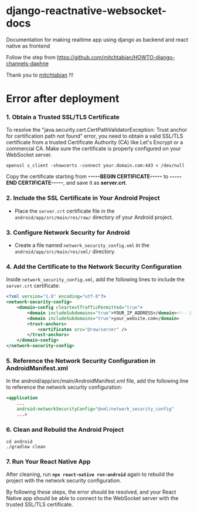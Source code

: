 # django-reactnative-websocket-docs
Documentation for making realtime app using django as backend and react native as frontend

Follow the step from https://github.com/mitchtabian/HOWTO-django-channels-daphne

Thank you to [mitchtabian](https://github.com/mitchtabian) !!!

# Error after deployment

### 1. Obtain a Trusted SSL/TLS Certificate

To resolve the "java.security.cert.CertPathValidatorException: Trust anchor for certification path not found" error, you need to obtain a valid SSL/TLS certificate from a trusted Certificate Authority (CA) like Let's Encrypt or a commercial CA. Make sure the certificate is properly configured on your WebSocket server.

```
openssl s_client -showcerts -connect your.domain.com:443 < /dev/null
```

Copy the certificate starting from **-----BEGIN CERTIFICATE-----** to **-----END CERTIFICATE-----**, and save it as **server.crt**.


### 2. Include the SSL Certificate in Your Android Project

- Place the `server.crt` certificate file in the `android/app/src/main/res/raw/` directory of your Android project.

### 3. Configure Network Security for Android

- Create a file named `network_security_config.xml` in the `android/app/src/main/res/xml/` directory.

### 4. Add the Certificate to the Network Security Configuration

Inside `network_security_config.xml`, add the following lines to include the `server.crt` certificate:

```xml
<?xml version="1.0" encoding="utf-8"?>
<network-security-config>
    <domain-config cleartextTrafficPermitted="true">
        <domain includeSubdomains="true">YOUR_IP_ADDRESS</domain><!-- Debug port -->
        <domain includeSubdomains="true">your_website.com</domain>
        <trust-anchors>
            <certificates src="@raw/server" />
        </trust-anchors>
    </domain-config>
</network-security-config>
```

### 5. Reference the Network Security Configuration in AndroidManifest.xml

In the android/app/src/main/AndroidManifest.xml file, add the following line to reference the network security configuration:

```xml
<application
    ...
    android:networkSecurityConfig="@xml/network_security_config"
    ...>
```

### 6. Clean and Rebuild the Android Project

```
cd android
./gradlew clean
```

### 7. Run Your React Native App

After cleaning, run **`npx react-native run-android`** again to rebuild the project with the network security configuration.

By following these steps, the error should be resolved, and your React Native app should be able to connect to the WebSocket server with the trusted SSL/TLS certificate.

